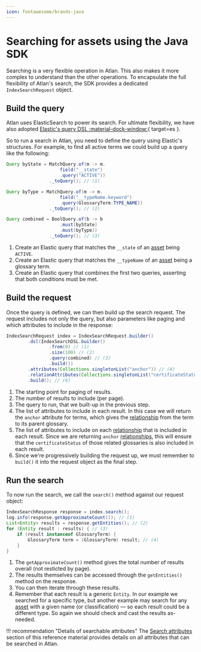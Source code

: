 ```yaml
---
icon: fontawesome/brands-java
---
```


# Searching for assets using the Java SDK

Searching is a very flexible operation in Atlan. This also makes it more complex to understand than the other operations. To encapsulate the full flexibility of Atlan's search, the SDK provides a dedicated `IndexSearchRequest` object.

## Build the query

Atlan uses ElasticSearch to power its search. For ultimate flexibility, we have also adopted [Elastic's query DSL :material-dock-window:](https://www.elastic.co/guide/en/elasticsearch/reference/current/query-dsl.html){ target=es }.

So to run a search in Atlan, you need to define the query using Elastic's structures. For example, to find all active terms we could build up a query like the following:

```java linenums="1" title="Build the query"
Query byState = MatchQuery.of(m -> m.
					field("__state")
					.query("ACTIVE"))
				._toQuery(); // (1)

Query byType = MatchQuery.of(m -> m.
					field("__typeName.keyword")
					.query(GlossaryTerm.TYPE_NAME))
				._toQuery(); // (2)

Query combined = BoolQuery.of(b -> b
					.must(byState)
					.must(byType))
				._toQuery(); // (3)
```

1. Create an Elastic query that matches the `__state` of an [asset](/concepts/assets) being `ACTIVE`.
2. Create an Elastic query that matches the `__typeName` of an [asset](/concepts/assets) being a glossary term.
3. Create an Elastic query that combines the first two queries, asserting that both conditions must be met.

## Build the request

Once the query is defined, we can then build up the search request. The request includes not only the query, but also parameters like paging and which attributes to include in the response:

```java linenums="15" title="Build the request"
IndexSearchRequest index = IndexSearchRequest.builder()
        .dsl(IndexSearchDSL.builder()
                .from(0) // (1)
                .size(100) // (2)
                .query(combined) // (3)
                .build())
        .attributes(Collections.singletonList("anchor")) // (4)
        .relationAttributes(Collections.singletonList("certificateStatus")) // (5)
        .build(); // (6)
```

1. The starting point for paging of results.
2. The number of results to include (per page).
3. The query to run, that we built-up in the previous step.
4. The list of attributes to include in each result. In this case we will return the `anchor` attribute for terms, which gives the [relationship](/concepts/relationships) from the term to its parent glossary.
5. The list of attributes to include on each [relationship](/concepts/relationships) that is included in each result. Since we are returning `anchor` [relationships](/concepts/relationships), this will ensure that the `certificateStatus` of those related glossaries is also included in each result.
6. Since we're progressively building the request up, we must remember to `build()` it into the request object as the final step.

## Run the search

To now run the search, we call the `search()` method against our request object:

```java linenums="24" title="Run the search"
IndexSearchResponse response = index.search();
log.info(response.getApproximateCount()); // (1)
List<Entity> results = response.getEntities(); // (2)
for (Entity result : results) { // (3)
	if (result instanceof GlossaryTerm) {
		GlossaryTerm term = (GlossaryTerm) result; // (4)
	}
}
```

1. The `getApproximateCount()` method gives the total number of results overall (not resticted by page).
2. The results themselves can be accessed through the `getEntities()` method on the response.
3. You can then iterate through these results.
4. Remember that each result is a generic `Entity`. In our example we searched for a specific type, but another example may search for any [asset](/concepts/assets) with a given name (or classification) — so each result could be a different type. So again we should check and cast the results as-needed.

!!! recommendation "Details of searchable attributes"
	The [Search attributes](/search/) section of this reference material provides details on all attributes that can be searched in Atlan.
